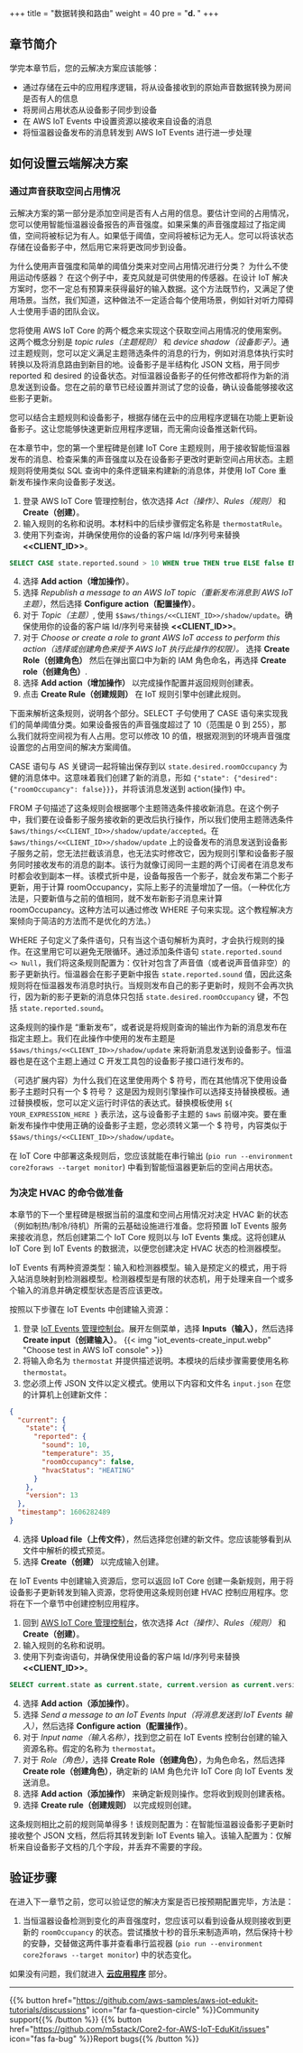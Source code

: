+++
title = "数据转换和路由"
weight = 40
pre = "<b>d. </b>"
+++

## 章节简介
学完本章节后，您的云解决方案应该能够：

* 通过存储在云中的应用程序逻辑，将从设备接收到的原始声音数据转换为房间是否有人的信息
* 将房间占用状态从设备影子同步到设备
* 在 AWS IoT Events 中设置资源以接收来自设备的消息
* 将恒温器设备发布的消息转发到 AWS IoT Events 进行进一步处理

## 如何设置云端解决方案
### 通过声音获取空间占用情况
云解决方案的第一部分是添加空间是否有人占用的信息。要估计空间的占用情况，您可以使用智能恒温器设备报告的声音强度。如果采集的声音强度超过了指定阈值，空间将被标记为有人。如果低于阈值，空间将被标记为无人。您可以将该状态存储在设备影子中，然后用它来将更改同步到设备。

为什么使用声音强度和简单的阈值分类来对空间占用情况进行分类？ 为什么不使用运动传感器？ 在这个例子中，麦克风就是可供使用的传感器。在设计 IoT 解决方案时，您不一定总有预算来获得最好的输入数据。这个方法既节约，又满足了使用场景。当然，我们知道，这种做法不一定适合每个使用场景，例如针对听力障碍人士使用手语的团队会议。

您将使用 AWS IoT Core 的两个概念来实现这个获取空间占用情况的使用案例。这两个概念分别是 *topic rules（主题规则）* 和 *device shadow（设备影子）*。通过主题规则，您可以定义满足主题筛选条件的消息的行为，例如对消息体执行实时转换以及将消息路由到新目的地。设备影子是半结构化 JSON 文档，用于同步 reported 和 desired 的设备状态。对恒温器设备影子的任何修改都将作为新的消息发送到设备。您在之前的章节已经设置并测试了您的设备，确认设备能够接收这些影子更新。

您可以结合主题规则和设备影子，根据存储在云中的应用程序逻辑在功能上更新设备影子。这让您能够快速更新应用程序逻辑，而无需向设备推送新代码。

在本章节中，您的第一个里程碑是创建 IoT Core 主题规则，用于接收智能恒温器发布的消息、检查采集的声音强度以及在设备影子更改时更新空间占用状态。主题规则将使用类似 SQL 查询中的条件逻辑来构建新的消息体，并使用 IoT Core 重新发布操作来向设备影子发送。

1. 登录 AWS IoT Core 管理控制台，依次选择 *Act（操作）*、*Rules（规则）* 和 **Create（创建）**。
2. 输入规则的名称和说明。本材料中的后续步骤假定名称是 `thermostatRule`。
3. 使用下列查询，并确保使用你的设备的客户端 Id/序列号来替换 **<<CLIENT_ID>>**。
```SQL
SELECT CASE state.reported.sound > 10 WHEN true THEN true ELSE false END AS state.desired.roomOccupancy FROM '$aws/things/<<CLIENT_ID>>/shadow/update/accepted' WHERE state.reported.sound <> Null
```
4. 选择 **Add action（增加操作）**。
5. 选择 *Republish a message to an AWS IoT topic（重新发布消息到 AWS IoT 主题）*，然后选择 **Configure action（配置操作）**。
6. 对于 *Topic（主题）*, 使用 `$$aws/things/<<CLIENT_ID>>/shadow/update`。确保使用你的设备的客户端 Id/序列号来替换 **<<CLIENT_ID>>**。
7. 对于 *Choose or create a role to grant AWS IoT access to perform this action（选择或创建角色来授予 AWS IoT 执行此操作的权限）。* 选择 **Create Role（创建角色）** 然后在弹出窗口中为新的 IAM 角色命名，再选择 **Create role（创建角色）**.
8. 选择 **Add action（增加操作）** 以完成操作配置并返回规则创建表。
9. 点击 **Create Rule（创建规则）** 在 IoT 规则引擎中创建此规则。

下面来解析这条规则，说明各个部分。SELECT 子句使用了 CASE 语句来实现我们的简单阈值分类。如果设备报告的声音强度超过了 10（范围是 0 到 255），那么我们就将空间视为有人占用。您可以修改 10 的值，根据观测到的环境声音强度设置您的占用空间的解决方案阈值。

CASE 语句与 AS 关键词一起将输出保存到以 `state.desired.roomOccupancy` 为健的消息体中。这意味着我们创建了新的消息，形如 `{"state": {"desired": {"roomOccupancy": false}}}`，并将该消息发送到 action(操作) 中。

FROM 子句描述了这条规则会根据哪个主题筛选条件接收新消息。在这个例子中，我们要在设备影子服务接收新的更改后执行操作，所以我们使用主题筛选条件 `$aws/things/<<CLIENT_ID>>/shadow/update/accepted`。在 `$aws/things/<<CLIENT_ID>>/shadow/update` 上的设备发布的消息发送到设备影子服务之前，您无法拦截该消息，也无法实时修改它，因为规则引擎和设备影子服务同时接收发布的消息的副本。该行为就像订阅同一主题的两个订阅者在消息发布时都会收到副本一样。该模式折中是，设备每报告一个影子，就会发布第二个影子更新，用于计算 roomOccupancy，实际上影子的流量增加了一倍。（一种优化方法是，只要新值与之前的值相同，就不发布新影子消息来计算 roomOccupancy。这种方法可以通过修改 WHERE 子句来实现。这个教程解决方案倾向于简洁的方法而不是优化的方法。）

WHERE 子句定义了条件语句，只有当这个语句解析为真时，才会执行规则的操作。在这里用它可以避免无限循环。通过添加条件语句 `state.reported.sound <> Null`，我们将这条规则配置为：仅针对包含了声音值（或者说声音值非空）的影子更新执行。恒温器会在影子更新中报告 `state.reported.sound` 值，因此这条规则将在恒温器发布消息时执行。当规则发布自己的影子更新时，规则不会再次执行，因为新的影子更新的消息体只包括 `state.desired.roomOccupancy` 键，不包括 `state.reported.sound`。

这条规则的操作是 “重新发布”，或者说是将规则查询的输出作为新的消息发布在指定主题上。我们在此操作中使用的发布主题是 `$$aws/things/<<CLIENT_ID>>/shadow/update` 来将新消息发送到设备影子。恒温器也是在这个主题上通过 C 开发工具包的设备影子接口进行发布的。

（可选扩展内容）为什么我们在这里使用两个 $ 符号，而在其他情况下使用设备影子主题时只有一个 $ 符号？ 这是因为规则引擎操作可以选择支持替换模板。通过替换模板，您可以定义运行时评估的表达式。替换模板使用 `${ YOUR_EXPRESSION_HERE }` 表示法，这与设备影子主题的 `$aws` 前缀冲突。要在重新发布操作中使用正确的设备影子主题，您必须转义第一个 $ 符号，内容类似于 `$$aws/things/<<CLIENT_ID>>/shadow/update`。

在 IoT Core 中部署这条规则后，您应该就能在串行输出 (`pio run --environment core2foraws --target monitor`) 中看到智能恒温器更新后的空间占用状态。

### 为决定 HVAC 的命令做准备
本章节的下一个里程碑是根据当前的温度和空间占用情况对决定 HVAC 新的状态（例如制热/制冷/待机）所需的云基础设施进行准备。您将预置 IoT Events 服务来接收消息，然后创建第二个 IoT Core 规则以与 IoT Events 集成。这将创建从 IoT Core 到 IoT Events 的数据流，以便您创建决定 HVAC 状态的检测器模型。

IoT Events 有两种资源类型：输入和检测器模型。输入是预定义的模式，用于将入站消息映射到检测器模型。检测器模型是有限的状态机，用于处理来自一个或多个输入的消息并确定模型状态是否应该更改。 

按照以下步骤在 IoT Events 中创建输入资源：
1. 登录 [IoT Events 管理控制台](https://us-west-2.console.aws.amazon.com/iotevents/home?region=us-west-2)。展开左侧菜单，选择 **Inputs（输入）**，然后选择 **Create input（创建输入）**。
   {{< img "iot_events-create_input.webp" "Choose test in AWS IoT console" >}}
2. 将输入命名为 `thermostat` 并提供描述说明。本模块的后续步骤需要使用名称 `thermostat`。
3. 您必须上传 JSON 文件以定义模式。使用以下内容和文件名 `input.json` 在您的计算机上创建新文件：
```JSON
{
  "current": {
    "state": {
      "reported": {
        "sound": 10,
        "temperature": 35,
        "roomOccupancy": false,
        "hvacStatus": "HEATING"
      }
    },
    "version": 13
  },
  "timestamp": 1606282489
}
```
4. 选择 **Upload file（上传文件）**，然后选择您创建的新文件。您应该能够看到从文件中解析的模式预览。
5. 选择 **Create（创建）** 以完成输入创建。

在 IoT Events 中创建输入资源后，您可以返回 IoT Core 创建一条新规则，用于将设备影子更新转发到输入资源，您将使用这条规则创建 HVAC 控制应用程序。您将在下一个章节中创建控制应用程序。
1. 回到 [AWS IoT Core 管理控制台](https://us-west-2.console.aws.amazon.com/iot/home?region=us-west-2#/)，依次选择 *Act（操作）*、*Rules（规则）* 和 **Create（创建）**。
2. 输入规则的名称和说明。
3. 使用下列查询语句，并确保使用设备的客户端 Id/序列号来替换 **<<CLIENT_ID>>**。
```SQL
SELECT current.state as current.state, current.version as current.version, timestamp FROM '$aws/things/CLIENT_ID/shadow/update/documents'
```
4. 选择 **Add action（添加操作）**。
5. 选择 *Send a message to an IoT Events Input（将消息发送到 IoT Events 输入）*，然后选择 **Configure action（配置操作）**。
6. 对于 *Input name（输入名称）*，找到您之前在 IoT Events 控制台创建的输入资源名称。假定的名称为 `thermostat`。
7. 对于 *Role（角色）*，选择 **Create Role（创建角色）**，为角色命名，然后选择 **Create role（创建角色）**，确定新的 IAM 角色允许 IoT Core 向 IoT Events 发送消息。
8. 选择 **Add action（添加操作）** 来确定新规则操作。您将收到规则创建表格。
9. 选择 **Create rule（创建规则）** 以完成规则创建。

这条规则相比之前的规则简单得多！该规则配置为：在智能恒温器设备影子更新时接收整个 JSON 文档，然后将其转发到新 IoT Events 输入。该输入配置为：仅解析来自设备影子文档的几个字段，并丢弃不需要的字段。

## 验证步骤
在进入下一章节之前，您可以验证您的解决方案是否已按预期配置完毕，方法是：

1. 当恒温器设备检测到变化的声音强度时，您应该可以看到设备从规则接收到更新的 `roomOccupancy` 的状态。尝试播放十秒的音乐来制造声响，然后保持十秒的安静，交替做这两件事并查看串行监视器 (`pio run --environment core2foraws --target monitor`) 中的状态变化。

如果没有问题，我们就进入 [**云应用程序**](/cn/smart-thermostat/cloud-application.html) 部分。

---
{{% button href="https://github.com/aws-samples/aws-iot-edukit-tutorials/discussions" icon="far fa-question-circle" %}}Community support{{% /button %}} {{% button href="https://github.com/m5stack/Core2-for-AWS-IoT-EduKit/issues" icon="fas fa-bug" %}}Report bugs{{% /button %}}